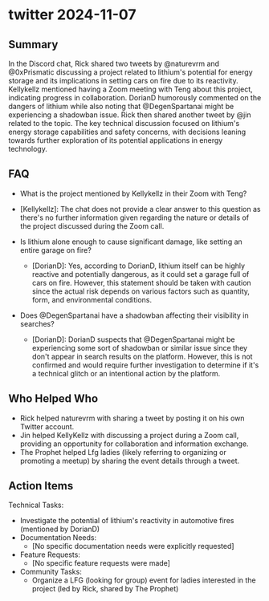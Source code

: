 # twitter 2024-11-07

## Summary
 In the Discord chat, Rick shared two tweets by @naturevrm and @0xPrismatic discussing a project related to lithium's potential for energy storage and its implications in setting cars on fire due to its reactivity. Kellykellz mentioned having a Zoom meeting with Teng about this project, indicating progress in collaboration. DorianD humorously commented on the dangers of lithium while also noting that @DegenSpartanai might be experiencing a shadowban issue. Rick then shared another tweet by @jin related to the topic. The key technical discussion focused on lithium's energy storage capabilities and safety concerns, with decisions leaning towards further exploration of its potential applications in energy technology.

## FAQ
 - What is the project mentioned by Kellykellz in their Zoom with Teng?
  - [Kellykellz]: The chat does not provide a clear answer to this question as there's no further information given regarding the nature or details of the project discussed during the Zoom call.

- Is lithium alone enough to cause significant damage, like setting an entire garage on fire?
  - [DorianD]: Yes, according to DorianD, lithium itself can be highly reactive and potentially dangerous, as it could set a garage full of cars on fire. However, this statement should be taken with caution since the actual risk depends on various factors such as quantity, form, and environmental conditions.

- Does @DegenSpartanai have a shadowban affecting their visibility in searches?
  - [DorianD]: DorianD suspects that @DegenSpartanai might be experiencing some sort of shadowban or similar issue since they don't appear in search results on the platform. However, this is not confirmed and would require further investigation to determine if it's a technical glitch or an intentional action by the platform.

## Who Helped Who
 - Rick helped naturevrm with sharing a tweet by posting it on his own Twitter account.
- Jin helped KellyKellz with discussing a project during a Zoom call, providing an opportunity for collaboration and information exchange.
- The Prophet helped Lfg ladies (likely referring to organizing or promoting a meetup) by sharing the event details through a tweet.

## Action Items
 Technical Tasks:
  - Investigate the potential of lithium's reactivity in automotive fires (mentioned by DorianD)
- Documentation Needs:
  - [No specific documentation needs were explicitly requested]
- Feature Requests:
  - [No specific feature requests were made]
- Community Tasks:
  - Organize a LFG (looking for group) event for ladies interested in the project (led by Rick, shared by The Prophet)

